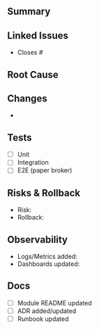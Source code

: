 ## Summary
<!-- What changed and why -->

## Linked Issues
- Closes #

## Root Cause
<!-- Briefly describe root cause -->

## Changes
-

## Tests
- [ ] Unit
- [ ] Integration
- [ ] E2E (paper broker)

## Risks & Rollback
- Risk: 
- Rollback: 

## Observability
- Logs/Metrics added:
- Dashboards updated:

## Docs
- [ ] Module README updated
- [ ] ADR added/updated
- [ ] Runbook updated
